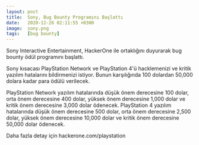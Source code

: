 ```yaml
---
layout: post
title:  Sony, Bug Bounty Programını Başlattı
date:   2020-12-26 02:11:55 +0300
image:  sony.png
tags:   [bug bounty]
---
```


Sony Interactive Entertainment, HackerOne ile ortaklığını duyurarak bug bounty ödül programını başlattı.
 
Sony kısacası PlayStation Network ve PlayStation 4'ü hacklemenizi ve kritik yazılım hatalarını bildirmenizi istiyor. Bunun karşılığında 100 dolardan 50,000 dolara kadar para ödülü verilecek.
 
PlayStation Network yazılım hatalarında düşük önem derecesine 100 dolar, orta önem derecesine 400 dolar, yüksek önem derecesine 1,000 dolar ve kritik önem derecesine 3,000 dolar ödenecek. PlayStation 4 yazılım hatalarında düşük önem derecesine 500 dolar, orta önem derecesine 2,500 dolar, yüksek önem derecesine 10,000 dolar ve kritik önem derecesine 50,000 dolar ödenecek.

Daha fazla detay için hackerone.com/playstation